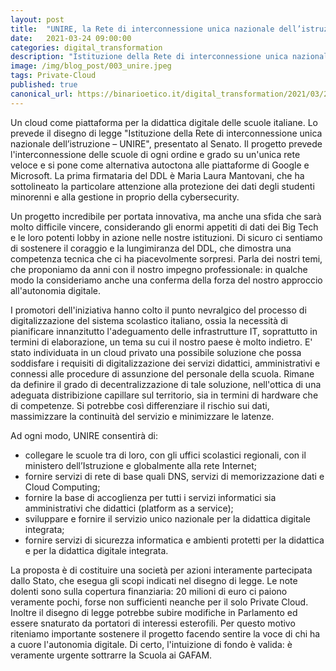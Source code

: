 ```yaml
---
layout: post
title:  "UNIRE, la Rete di interconnessione unica nazionale dell’istruzione"
date:   2021-03-24 09:00:00
categories: digital_transformation
description: "Istituzione della Rete di interconnessione unica nazionale dell’istruzione"
image: /img/blog_post/003_unire.jpeg
tags: Private-Cloud
published: true
canonical_url: https://binarioetico.it/digital_transformation/2021/03/24/unire/
---
```


Un cloud come piattaforma per la didattica digitale delle scuole italiane. Lo prevede il disegno di legge "Istituzione della Rete di interconnessione unica nazionale dell’istruzione – UNIRE", presentato al Senato. Il progetto prevede l'interconnessione delle scuole di ogni ordine e grado su un'unica rete veloce e si pone come alternativa autoctona alle piattaforme di Google e Microsoft. La prima firmataria del DDL è Maria Laura Mantovani, che ha sottolineato la particolare attenzione alla protezione dei dati degli studenti minorenni e alla gestione in proprio della cybersecurity.

Un progetto incredibile per portata innovativa, ma anche una sfida che sarà molto difficile vincere, considerando gli enormi appetiti di dati dei Big Tech e le loro potenti lobby in azione nelle nostre istituzioni. Di sicuro ci sentiamo di sostenere il coraggio e la lungimiranza del DDL, che dimostra una competenza tecnica che ci ha piacevolmente sorpresi. Parla dei nostri temi, che proponiamo da anni con il nostro impegno professionale: in qualche modo la consideriamo anche una conferma della forza del nostro approccio all'autonomia digitale.

I promotori dell'iniziativa hanno colto il punto nevralgico del processo di digitalizzazione del sistema scolastico italiano, ossia la necessità di pianificare innanzitutto l'adeguamento delle infrastrutture IT, soprattutto in termini di elaborazione, un tema su cui il nostro paese è molto indietro. E' stato individuata in un cloud privato una possibile soluzione che possa soddisfare i requisiti di digitalizzazione dei servizi didattici, amministrativi e connessi alle procedure di assunzione del personale della scuola. Rimane da definire il grado di decentralizzazione di tale soluzione, nell'ottica di una adeguata distribizione capillare sul territorio, sia in termini di hardware che di competenze. Si potrebbe così differenziare il rischio sui dati, massimizzare la continuità del servizio e minimizzare le latenze.

Ad ogni modo, UNIRE consentirà di:

- collegare le scuole tra di loro, con gli uffici scolastici regionali, con il ministero dell’Istruzione e globalmente alla rete Internet;
- fornire servizi di rete di base quali DNS, servizi di memorizzazione dati e Cloud Computing;
- fornire la base di accoglienza per tutti i servizi informatici sia amministrativi che didattici (platform as a service);
- sviluppare e fornire il servizio unico nazionale per la didattica digitale integrata;
- fornire servizi di sicurezza informatica e ambienti protetti per la didattica e per la didattica digitale integrata.

La proposta è di costituire una società per azioni interamente partecipata dallo Stato, che esegua gli scopi indicati nel disegno di legge. Le note dolenti sono sulla copertura finanziaria: 20 milioni di euro ci paiono veramente pochi, forse non sufficienti neanche per il solo Private Cloud. Inoltre il disegno di legge potrebbe subire modifiche in Parlamento ed essere snaturato da portatori di interessi esterofili. Per questo motivo riteniamo importante sostenere il progetto facendo sentire la voce di chi ha a cuore l'autonomia digitale. Di certo, l'intuizione di fondo è valida: è veramente urgente sottrarre la Scuola ai GAFAM.
